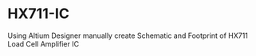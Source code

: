# HX711-IC
Using Altium Designer manually create Schematic and Footprint of HX711 Load Cell Amplifier IC
